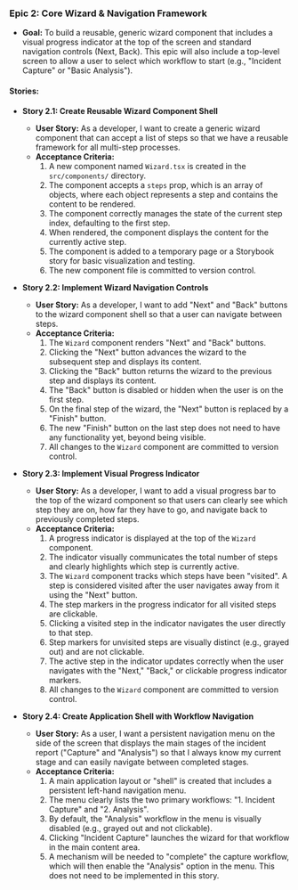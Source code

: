 ### Epic 2: Core Wizard & Navigation Framework

- **Goal:** To build a reusable, generic wizard component that includes a visual progress indicator at the top of the screen and standard navigation controls (Next, Back). This epic will also include a top-level screen to allow a user to select which workflow to start (e.g., "Incident Capture" or "Basic Analysis").

#### Stories:

- **Story 2.1: Create Reusable Wizard Component Shell**

  - **User Story:** As a developer, I want to create a generic wizard component that can accept a list of steps so that we have a reusable framework for all multi-step processes.
  - **Acceptance Criteria:**
    1.  A new component named `Wizard.tsx` is created in the `src/components/` directory.
    2.  The component accepts a `steps` prop, which is an array of objects, where each object represents a step and contains the content to be rendered.
    3.  The component correctly manages the state of the current step index, defaulting to the first step.
    4.  When rendered, the component displays the content for the currently active step.
    5.  The component is added to a temporary page or a Storybook story for basic visualization and testing.
    6.  The new component file is committed to version control.

- **Story 2.2: Implement Wizard Navigation Controls**

  - **User Story:** As a developer, I want to add "Next" and "Back" buttons to the wizard component shell so that a user can navigate between steps.
  - **Acceptance Criteria:**
    1.  The `Wizard` component renders "Next" and "Back" buttons.
    2.  Clicking the "Next" button advances the wizard to the subsequent step and displays its content.
    3.  Clicking the "Back" button returns the wizard to the previous step and displays its content.
    4.  The "Back" button is disabled or hidden when the user is on the first step.
    5.  On the final step of the wizard, the "Next" button is replaced by a "Finish" button.
    6.  The new "Finish" button on the last step does not need to have any functionality yet, beyond being visible.
    7.  All changes to the `Wizard` component are committed to version control.

- **Story 2.3: Implement Visual Progress Indicator**

  - **User Story:** As a developer, I want to add a visual progress bar to the top of the wizard component so that users can clearly see which step they are on, how far they have to go, and navigate back to previously completed steps.
  - **Acceptance Criteria:**
    1.  A progress indicator is displayed at the top of the `Wizard` component.
    2.  The indicator visually communicates the total number of steps and clearly highlights which step is currently active.
    3.  The `Wizard` component tracks which steps have been "visited". A step is considered visited after the user navigates away from it using the "Next" button.
    4.  The step markers in the progress indicator for all visited steps are clickable.
    5.  Clicking a visited step in the indicator navigates the user directly to that step.
    6.  Step markers for unvisited steps are visually distinct (e.g., grayed out) and are not clickable.
    7.  The active step in the indicator updates correctly when the user navigates with the "Next," "Back," or clickable progress indicator markers.
    8.  All changes to the `Wizard` component are committed to version control.

- **Story 2.4: Create Application Shell with Workflow Navigation**
  - **User Story:** As a user, I want a persistent navigation menu on the side of the screen that displays the main stages of the incident report ("Capture" and "Analysis") so that I always know my current stage and can easily navigate between completed stages.
  - **Acceptance Criteria:**
    1.  A main application layout or "shell" is created that includes a persistent left-hand navigation menu.
    2.  The menu clearly lists the two primary workflows: "1. Incident Capture" and "2. Analysis".
    3.  By default, the "Analysis" workflow in the menu is visually disabled (e.g., grayed out and not clickable).
    4.  Clicking "Incident Capture" launches the wizard for that workflow in the main content area.
    5.  A mechanism will be needed to "complete" the capture workflow, which will then enable the "Analysis" option in the menu. This does not need to be implemented in this story.
